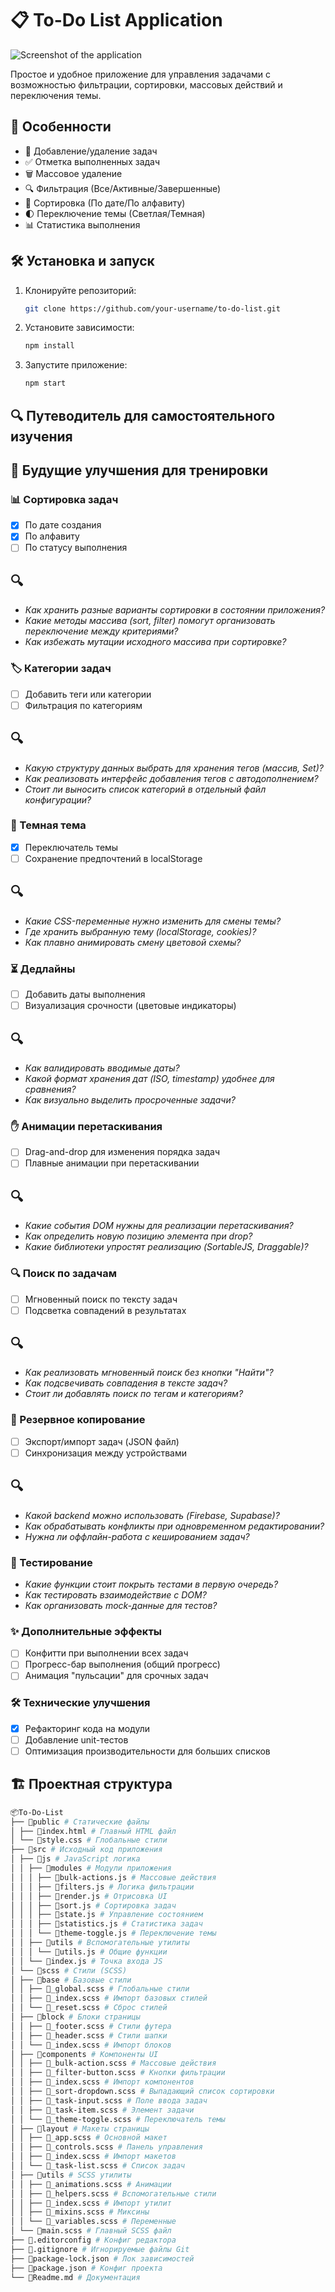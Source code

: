 # 📋 To-Do List Application

![Screenshot of the application](./screenshot.png) 

Простое и удобное приложение для управления задачами с возможностью фильтрации, сортировки, массовых действий и переключения темы.

## 🚀 Особенности
- 📝 Добавление/удаление задач
- ✅ Отметка выполненных задач
- 🗑️ Массовое удаление
- 🔍 Фильтрация (Все/Активные/Завершенные)
- 🔄 Сортировка (По дате/По алфавиту)
- 🌓 Переключение темы (Светлая/Темная)
- 📊 Статистика выполнения

## 🛠️ Установка и запуск

1. Клонируйте репозиторий:
   ```bash
   git clone https://github.com/your-username/to-do-list.git

2. Установите зависимости:
    ```bash
    npm install

4. Запустите приложение:
    ```bash
    npm start

## 🔍 Путеводитель для самостоятельного изучения
## 🚀 Будущие улучшения для тренировки

### 📊 Сортировка задач
- [X] По дате создания  
- [X] По алфавиту  
- [ ] По статусу выполнения  

## 🔍
- *Как хранить разные варианты сортировки в состоянии приложения?*
- *Какие методы массива (sort, filter) помогут организовать переключение между критериями?*
- *Как избежать мутации исходного массива при сортировке?*


### 🏷️ Категории задач
- [ ] Добавить теги или категории  
- [ ] Фильтрация по категориям  

## 🔍
- *Какую структуру данных выбрать для хранения тегов (массив, Set)?*
- *Как реализовать интерфейс добавления тегов с автодополнением?*
- *Стоит ли выносить список категорий в отдельный файл конфигурации?*


### 🌙 Темная тема
- [X] Переключатель темы  
- [ ] Сохранение предпочтений в localStorage  

## 🔍
- *Какие CSS-переменные нужно изменить для смены темы?*
- *Где хранить выбранную тему (localStorage, cookies)?*
- *Как плавно анимировать смену цветовой схемы?*


### ⏳ Дедлайны
- [ ] Добавить даты выполнения  
- [ ] Визуализация срочности (цветовые индикаторы)  

## 🔍
- *Как валидировать вводимые даты?*
- *Какой формат хранения дат (ISO, timestamp) удобнее для сравнения?*
- *Как визуально выделить просроченные задачи?*


### ✋ Анимации перетаскивания
- [ ] Drag-and-drop для изменения порядка задач  
- [ ] Плавные анимации при перетаскивании  

## 🔍
- *Какие события DOM нужны для реализации перетаскивания?*
- *Как определить новую позицию элемента при drop?*
- *Какие библиотеки упростят реализацию (SortableJS, Draggable)?*


### 🔍 Поиск по задачам
- [ ] Мгновенный поиск по тексту задач  
- [ ] Подсветка совпадений в результатах  

## 🔍
- *Как реализовать мгновенный поиск без кнопки "Найти"?*
- *Как подсвечивать совпадения в тексте задач?*
- *Стоит ли добавлять поиск по тегам и категориям?*


### 💾 Резервное копирование
- [ ] Экспорт/импорт задач (JSON файл)  
- [ ] Синхронизация между устройствами  

## 🔍
- *Какой backend можно использовать (Firebase, Supabase)?*
- *Как обрабатывать конфликты при одновременном редактировании?*
- *Нужна ли оффлайн-работа с кешированием задач?*


### 🧪 Тестирование
- *Какие функции стоит покрыть тестами в первую очередь?*
- *Как тестировать взаимодействие с DOM?*
- *Как организовать mock-данные для тестов?*

### ✨ Дополнительные эффекты
- [ ] Конфитти при выполнении всех задач  
- [ ] Прогресс-бар выполнения (общий прогресс)  
- [ ] Анимация "пульсации" для срочных задач  

### 🛠️ Технические улучшения
- [X] Рефакторинг кода на модули  
- [ ] Добавление unit-тестов  
- [ ] Оптимизация производительности для больших списков  

## 🏗️ Проектная структура

```bash
📦To-Do-List
├── 📂public # Статические файлы
│ ├── 📜index.html # Главный HTML файл
│ └── 📜style.css # Глобальные стили
├── 📂src # Исходный код приложения
│ ├── 📂js # JavaScript логика
│ │ ├── 📂modules # Модули приложения
│ │ │ ├── 📜bulk-actions.js # Массовые действия
│ │ │ ├── 📜filters.js # Логика фильтрации
│ │ │ ├── 📜render.js # Отрисовка UI
│ │ │ ├── 📜sort.js # Сортировка задач
│ │ │ ├── 📜state.js # Управление состоянием
│ │ │ ├── 📜statistics.js # Статистика задач
│ │ │ └── 📜theme-toggle.js # Переключение темы
│ │ ├── 📂utils # Вспомогательные утилиты
│ │ │ └── 📜utils.js # Общие функции
│ │ └── 📜index.js # Точка входа JS
│ └── 📂scss # Стили (SCSS)
│ ├── 📂base # Базовые стили
│ │ ├── 📜_global.scss # Глобальные стили
│ │ ├── 📜_index.scss # Импорт базовых стилей
│ │ └── 📜_reset.scss # Сброс стилей
│ ├── 📂block # Блоки страницы
│ │ ├── 📜_footer.scss # Стили футера
│ │ ├── 📜_header.scss # Стили шапки
│ │ └── 📜_index.scss # Импорт блоков
│ ├── 📂components # Компоненты UI
│ │ ├── 📜_bulk-action.scss # Массовые действия
│ │ ├── 📜_filter-button.scss # Кнопки фильтрации
│ │ ├── 📜_index.scss # Импорт компонентов
│ │ ├── 📜_sort-dropdown.scss # Выпадающий список сортировки
│ │ ├── 📜_task-input.scss # Поле ввода задач
│ │ ├── 📜_task-item.scss # Элемент задачи
│ │ └── 📜_theme-toggle.scss # Переключатель темы
│ ├── 📂layout # Макеты страницы
│ │ ├── 📜_app.scss # Основной макет
│ │ ├── 📜_controls.scss # Панель управления
│ │ ├── 📜_index.scss # Импорт макетов
│ │ └── 📜_task-list.scss # Список задач
│ ├── 📂utils # SCSS утилиты
│ │ ├── 📜_animations.scss # Анимации
│ │ ├── 📜_helpers.scss # Вспомогательные стили
│ │ ├── 📜_index.scss # Импорт утилит
│ │ ├── 📜_mixins.scss # Миксины
│ │ └── 📜_variables.scss # Переменные
│ └── 📜main.scss # Главный SCSS файл
├── 📜.editorconfig # Конфиг редактора
├── 📜.gitignore # Игнорируемые файлы Git
├── 📜package-lock.json # Лок зависимостей
├── 📜package.json # Конфиг проекта
└── 📜Readme.md # Документация





